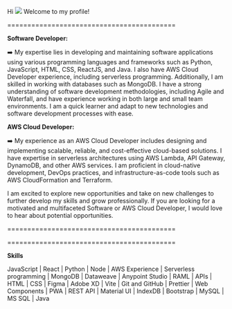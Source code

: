 Hi ![](https://user-images.githubusercontent.com/18350557/176309783-0785949b-9127-417c-8b55-ab5a4333674e.gif) Welcome to my profile!

==========================================
<p>
   <strong>Software Developer:</strong>
</p>
<p>
   ➡️ My expertise lies in developing and maintaining software applications using various programming languages and frameworks such as Python, JavaScript, HTML, CSS, ReactJS, and Java. I also have AWS Cloud Developer experience, including serverless programming. Additionally, I am skilled in working with databases such as MongoDB. I have a strong understanding of software development methodologies, including Agile and Waterfall, and have experience working in both large and small team environments. I am a quick learner and adapt to new technologies and software development processes with ease.
</p>
<p>
   <strong>AWS Cloud Developer:</strong>
</p>
<p>
   ➡️ My experience as an AWS Cloud Developer includes designing and implementing scalable, reliable, and cost-effective cloud-based solutions. I have expertise in serverless architectures using AWS Lambda, API Gateway, DynamoDB, and other AWS services. I am proficient in cloud-native development, DevOps practices, and infrastructure-as-code tools such as AWS CloudFormation and Terraform.
</p>
<p>
   I am excited to explore new opportunities and take on new challenges to further develop my skills and grow professionally. If you are looking for a motivated and multifaceted Software or AWS Cloud Developer, I would love to hear about potential opportunities.
</p>
==========================================
<p align="left">

 ==========================================
 <p align="left"><strong>Skills</strong></p>  
<p>
   JavaScript | React | Python | Node | AWS Experience | Serverless programming | MongoDB | Dataweave | Anypoint Studio | RAML | APIs | HTML | CSS | Figma | Adobe XD | Vite | Git and GitHub | Prettier | Web Components | PWA | REST API | Material UI | IndexDB | Bootstrap | MySQL | MS SQL  | Java 
</p>

                    
                 
